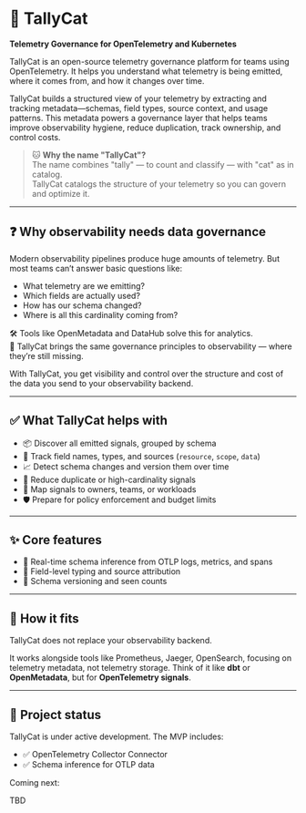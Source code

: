 # 🐾 TallyCat

**Telemetry Governance for OpenTelemetry and Kubernetes**

TallyCat is an open-source telemetry governance platform for teams using OpenTelemetry. It helps you understand what telemetry is being emitted, where it comes from, and how it changes over time.

TallyCat builds a structured view of your telemetry by extracting and tracking metadata—schemas, field types, source context, and usage patterns. This metadata powers a governance layer that helps teams improve observability hygiene, reduce duplication, track ownership, and control costs.

> 🐱 **Why the name "TallyCat"?**  
> The name combines "tally" — to count and classify — with "cat" as in catalog.  
> TallyCat catalogs the structure of your telemetry so you can govern and optimize it.

---

## ❓ Why observability needs data governance

Modern observability pipelines produce huge amounts of telemetry. But most teams can’t answer basic questions like:

- What telemetry are we emitting?
- Which fields are actually used?
- How has our schema changed?
- Where is all this cardinality coming from?

🛠️ Tools like OpenMetadata and DataHub solve this for analytics.  
🔎 TallyCat brings the same governance principles to observability — where they’re still missing.

With TallyCat, you get visibility and control over the structure and cost of the data you send to your observability backend.

---

## ✅ What TallyCat helps with

- 📦 Discover all emitted signals, grouped by schema
- 🔬 Track field names, types, and sources (`resource`, `scope`, `data`)
- 📈 Detect schema changes and version them over time
- 🧹 Reduce duplicate or high-cardinality signals
- 👥 Map signals to owners, teams, or workloads
- 🛡️ Prepare for policy enforcement and budget limits

---

## ✨ Core features

- 🧠 Real-time schema inference from OTLP logs, metrics, and spans
- 🧾 Field-level typing and source attribution
- 🔁 Schema versioning and seen counts

---

## 🧭 How it fits

TallyCat does not replace your observability backend.

It works alongside tools like Prometheus, Jaeger, OpenSearch, focusing on telemetry metadata, not telemetry storage.
Think of it like **dbt** or **OpenMetadata**, but for **OpenTelemetry signals**.

---

## 🚧 Project status

TallyCat is under active development. The MVP includes:

- ✅ OpenTelemetry Collector Connector
- ✅ Schema inference for OTLP data

Coming next:

TBD
